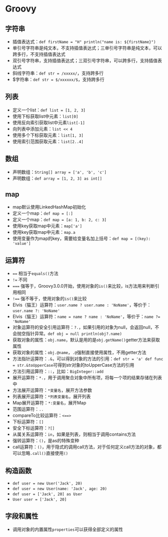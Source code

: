 # Groovy

## 字符串

- 插值表达式：`def firstName = "H" println("name is: ${firstName}")`
- 单引号字符串是纯文本，不支持插值表达式；三单引号字符串是纯文本，可以跨多行，不支持插值表达式
- 双引号字符串，支持插值表达式；三双引号字符串，可以跨多行，支持插值表达式
- 斜线字符串：`def str = /xxxxx/`，支持跨多行
- $字符串：`def str = $/xxxxxx/$`，支持跨多行

## 列表

- 定义一个list：`def list = [1, 2, 3]`
- 使用下标获取list中元素：`list[0]`
- 使用反向索引获取list中元素`list[-1]`
- 向列表中添加元素：`list << 4`
- 使用多个下标获取元素：`list[1, 3]`
- 使用索引范围获取元素：`list[2..4]`

## 数组

- 声明数组：`String[] array = ['a', 'b', 'c']`
- 声明数组：`def array = [1, 2, 3] as int[]`

## map

- map默认使用LinkedHashMap初始化
- 定义一个map：`def map = [:]`
- 定义一个map：`def map = [a: 1, b: 2, c: 3]`
- 使用key获取map中元素：`map['a']`
- 使用key获取map中元素：`map.a`
- 使用变量作为map的key，需要给变量名加上括号：`def map = [(key): 'value']`

## 运算符

- `==` 相当于`equals()`方法
- `!=` 不同
- `===` 强等于，Groovy3.0.0开始，使用对象的`is()`来比较，is方法用来判断引用相同
- `!==` 强不等于，使用对象的`is()`来比较
- Elvis（猫王）运算符：`user.name ? user.name : 'NoName'`，等价于：`user.name ?: 'NoName'`
- Elvis（猫王）运算符：`name = name ? name : 'NoName'`，等价于：`name ?= 'NoName'`
- 对象运算符的安全引用运算符：`?.`，如果引用的对象为null，会返回null，不会抛空指针异常。`def obj = null println(obj?.name)`
- 获取对象的属性：`obj.name`，默认是用的是`obj.getName()`getter方法来获取属性
- 获取对象的属性：`obj.@name`，`.@`强制直接使用属性，不用getter方法
- 方法指针运算符：`.&`，可以得到对象的方法的引用：`def str = 'a' def func = str.&toUpperCase`可得到str对象的toUpperCase方法的引用
- 方法引用运算符：`::`，比如：`BigInteger::add`
- 展开运算符：`*.`，用于调用聚合对象中所有项，将每一个项的结果存储在列表中
- 方法展开运算符：`*变量名`，展开方法参数
- 列表展开运算符：`*列表变量名`，展开列表
- Map展开运算符：`*:变量名`，展开Map
- 范围运算符：`..`
- compareTo比较运算符：`<==>`
- 下标运算符：`[]`
- 安全下标运算符：`?[]`
- 从属关系运算符：`in`，如果是列表，则相当于调用contains方法
- 强转运算符：`()`，是as的特殊变种
- call运算符：`()`，用于隐式的调用call方法，对于任何定义call方法的对象，都可以忽略`.call()`直接使用`()`

## 构造函数

- `def user = new User('Jack', 20)`
- `def user = new User(name: 'Jack', age: 20)`
- `def user = ['Jack', 20] as User`
- `User user = ['Jack', 20]`

## 字段和属性

- 调用对象的内置属性`properties`可以获得全部定义的属性